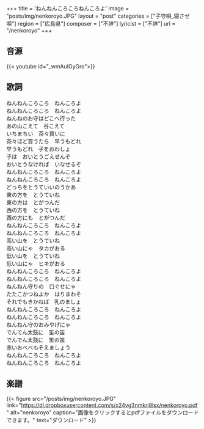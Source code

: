 +++
title = 'ねんねんころころねんころよ'
image = "posts/img/nenkoroyo.JPG"
layout = "post"
categories = ["子守唄_寝させ唄"]
region = ["広島県"]
composer = ["不詳"]
lyricist = ["不詳"]
url = "/nenkoroyo"
+++

## 音源
{{< youtube id="_wmAuIGyGro">}}

## 歌詞
ねんねんころころ　ねんころよ  
ねんねんころころ　ねんころよ  
ねんねのお守はどこへ行った  
あの山こえて　谷こえて  
いちまちい　茶々買いに  
茶々ほど買うたら　早うもどれ  
早うもどれ　子をおわしょ  
子は　おいとうごえせんぞ  
おいとうなければ　いなせるぞ  
ねんねんころころ　ねんころよ  
ねんねんころころ　ねんころよ  
どっちをとうていいのうかあ  
東の方を　とうていね  
東の方は　とがつんだ  
西の方を　とうていね  
西の方にも　とがつんだ  
ねんねんころころ　ねんころよ  
ねんねんころころ　ねんころよ  
高い山を　とうていね  
高い山にゃ　タカがおる  
低い山を　とうていね  
低い山にゃ　ヒキがおる  
ねんねんころころ　ねんころよ  
ねんねんころころ　ねんころよ  
ねんねん守りの　口ぐせにゃ  
たたこかつねよか　はりまわそ  
それでもきかねば　乳のましょ  
ねんねんころころ　ねんころよ  
ねんねんころころ　ねんころよ  
ねんねん守のおみやげにゃ  
でんでん太鼓に　笙の笛  
でんでん太鼓に　笙の笛  
赤いおべべもそえましょう  
ねんねんころころ　ねんころよ  
ねんねんころころ　ねんころよ  

## 楽譜
{{< figure src="/posts/img/nenkoroyo.JPG" link="https://dl.dropboxusercontent.com/s/x24vg3nmkri8lsx/nenkoroyo.pdf" alt="nenkoroyo" caption="画像をクリックするとpdfファイルをダウンロードできます。" text="ダウンロード" >}}
